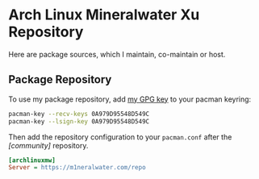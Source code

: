 # Arch Linux Mineralwater Xu Repository

Here are package sources, which I maintain, co-maintain or host.

## Package Repository

To use my package repository, add [my GPG key](https://keyserver.ubuntu.com/pks/lookup?op=get&search=0x0a979d95548d549c) to your pacman keyring:

```sh
pacman-key --recv-keys 0A979D95548D549C
pacman-key --lsign-key 0A979D95548D549C
```

Then add the repository configuration to your `pacman.conf` after the *[community]* repository.

```ini
[archlinuxmw]
Server = https://m1neralwater.com/repo
```